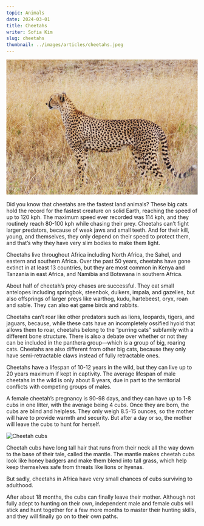 ```yaml
---
topic: Animals
date: 2024-03-01
title: Cheetahs
writer: Sofia Kim
slug: cheetahs
thumbnail: ../images/articles/cheetahs.jpeg
---
```

![Cheetah](../images/articles/cheetahs.jpeg)

Did you know that cheetahs are the fastest land animals? These big cats hold the record for the fastest creature on solid Earth, reaching the speed of up to 120 kph. The maximum speed ever recorded was 114 kph, and they routinely reach 80-100 kph while chasing their prey. Cheetahs can’t fight larger predators, because of weak jaws and small teeth. And for their kill, young, and themselves, they only depend on their speed to protect them, and that’s why they have very slim bodies to make them light.

Cheetahs live throughout Africa including North Africa, the Sahel, and eastern and southern Africa. Over the past 50 years, cheetahs have gone extinct in at least 13 countries, but they are most common in Kenya and Tanzania in east Africa, and Namibia and Botswana in southern Africa.

About half of cheetah’s prey chases are successful. They eat small antelopes including springbok, steenbok, duikers, impala, and gazelles, but also offsprings of larger preys like warthog, kudu, hartebeest, oryx, roan and sable. They can also eat game birds and rabbits. 

Cheetahs can’t roar like other predators such as lions, leopards, tigers, and jaguars, because, while these cats have an incompletely ossified hyoid that allows them to roar, cheetahs belong to the “purring cats” subfamily with a different bone structure. There is also a debate over whether or not they can be included in the panthera group—which is a group of big, roaring cats. Cheetahs are also different from other big cats, because they only have semi-retractable claws instead of fully retractable ones.

Cheetahs have a lifespan of 10-12 years in the wild, but they can live up to 20 years maximum if kept in captivity. The average lifespan of male cheetahs in the wild is only about 8 years, due in part to the territorial conflicts with competing groups of males.

A female cheetah’s pregnancy is 90-98 days, and they can have up to 1-8 cubs in one litter, with the average being 4 cubs. Once they are born, the cubs are blind and helpless. They only weigh 8.5-15 ounces, so the mother will have to provide warmth and security. But after a day or so, the mother will leave the cubs to hunt for herself.

![Cheetah cubs](https://lp-cms-production.imgix.net/2020-11/Cheetah%20cubs.jpg)

Cheetah cubs have long tall hair that runs from their neck all the way down to the base of their tale, called the mantle. The mantle makes cheetah cubs look like honey badgers and make them blend into tall grass, which help keep themselves safe from threats like lions or hyenas.

But sadly, cheetahs in Africa have very small chances of cubs surviving to adulthood.

After about 18 months, the cubs can finally leave their mother. Although not fully adept to hunting on their own, independent male and female cubs will stick and hunt together for a few more months to master their hunting skills, and they will finally go on to their own paths.
